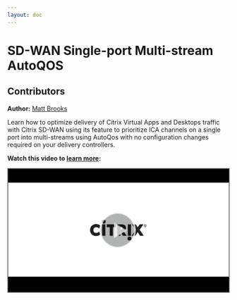 ```yaml
---
layout: doc
---
```

# SD-WAN Single-port Multi-stream AutoQOS

## Contributors

**Author:** [Matt Brooks](https://twitter.com/tweetmattbrooks)

Learn how to optimize delivery of Citrix Virtual Apps and Desktops traffic with Citrix SD-WAN using its feature to prioritize ICA channels on a single port into multi-streams using AutoQos with no configuration changes required on your delivery controllers.

**Watch this video to [learn more](https://youtu.be/yaTe9z0jXRU):**

[![SDWAN Tech Insight](/en-us/tech-zone/learn/media/shared_video-placeholder.png)](https://youtu.be/yaTe9z0jXRU)
